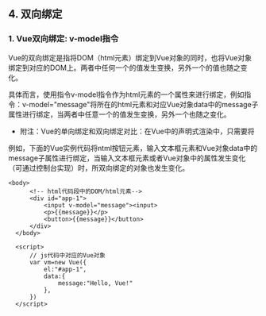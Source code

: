   ## 4. 双向绑定

  ### 1. Vue双向绑定: v-model指令
  
  Vue的双向绑定是指将DOM（html元素）绑定到Vue对象的同时，也将Vue对象绑定到对应的DOM上。两者中任何一个的值发生变换，另外一个的值也随之变化。
  
  具体而言，使用指令v-model指令作为html元素的一个属性来进行绑定，例如指令：v-model="message"将所在的html元素和对应Vue对象data中的message子属性进行绑定，当两者中任意一个的值发生变换，另外一个也随之变化。
  
  + 附注：Vue的单向绑定和双向绑定对比：在Vue中的声明式渲染中，只需要将
  
  例如，下面的Vue实例代码将ntml按钮元素，输入文本框元素和Vue对象data中的message子属性进行绑定，当输入文本框元素或者Vue对象中的属性发生变化（可通过控制台实现）时，所双向绑定的对象也发生变化。
  
  ```
  <body>
        <!-- html代码段中的DOM/html元素-->
        <div id="app-1">
            <input v-model="message"><input>
            <p>{{message}}</p>
            <button>{{message}}</button>
        </div>
    </body>

    <script>
        // js代码中对应的Vue对象
        var vm=new Vue({
            el:"#app-1",
            data:{
                message:"Hello, Vue!"
            },
        })
    </script>
  ```
  
  
